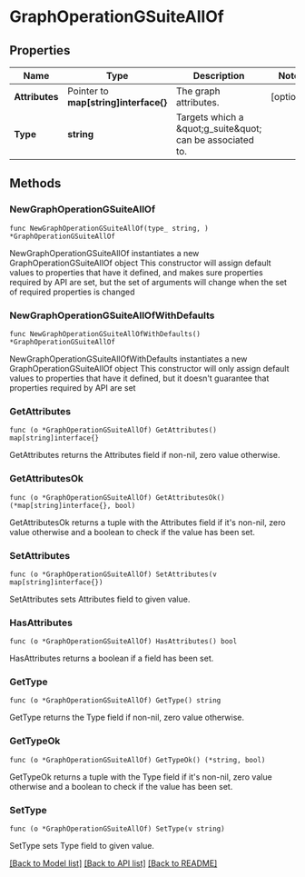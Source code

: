 # GraphOperationGSuiteAllOf

## Properties

Name | Type | Description | Notes
------------ | ------------- | ------------- | -------------
**Attributes** | Pointer to **map[string]interface{}** | The graph attributes. | [optional] 
**Type** | **string** | Targets which a \&quot;g_suite\&quot; can be associated to. | 

## Methods

### NewGraphOperationGSuiteAllOf

`func NewGraphOperationGSuiteAllOf(type_ string, ) *GraphOperationGSuiteAllOf`

NewGraphOperationGSuiteAllOf instantiates a new GraphOperationGSuiteAllOf object
This constructor will assign default values to properties that have it defined,
and makes sure properties required by API are set, but the set of arguments
will change when the set of required properties is changed

### NewGraphOperationGSuiteAllOfWithDefaults

`func NewGraphOperationGSuiteAllOfWithDefaults() *GraphOperationGSuiteAllOf`

NewGraphOperationGSuiteAllOfWithDefaults instantiates a new GraphOperationGSuiteAllOf object
This constructor will only assign default values to properties that have it defined,
but it doesn't guarantee that properties required by API are set

### GetAttributes

`func (o *GraphOperationGSuiteAllOf) GetAttributes() map[string]interface{}`

GetAttributes returns the Attributes field if non-nil, zero value otherwise.

### GetAttributesOk

`func (o *GraphOperationGSuiteAllOf) GetAttributesOk() (*map[string]interface{}, bool)`

GetAttributesOk returns a tuple with the Attributes field if it's non-nil, zero value otherwise
and a boolean to check if the value has been set.

### SetAttributes

`func (o *GraphOperationGSuiteAllOf) SetAttributes(v map[string]interface{})`

SetAttributes sets Attributes field to given value.

### HasAttributes

`func (o *GraphOperationGSuiteAllOf) HasAttributes() bool`

HasAttributes returns a boolean if a field has been set.

### GetType

`func (o *GraphOperationGSuiteAllOf) GetType() string`

GetType returns the Type field if non-nil, zero value otherwise.

### GetTypeOk

`func (o *GraphOperationGSuiteAllOf) GetTypeOk() (*string, bool)`

GetTypeOk returns a tuple with the Type field if it's non-nil, zero value otherwise
and a boolean to check if the value has been set.

### SetType

`func (o *GraphOperationGSuiteAllOf) SetType(v string)`

SetType sets Type field to given value.



[[Back to Model list]](../README.md#documentation-for-models) [[Back to API list]](../README.md#documentation-for-api-endpoints) [[Back to README]](../README.md)


